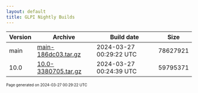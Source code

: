 ```yaml
---
layout: default
title: GLPI Nightly Builds
---
```


Version|Archive|Build date|Size
---|---|---|---
main|[main-186dc03.tar.gz](main-186dc03.tar.gz)|2024-03-27 00:29:22 UTC|78627921
10.0|[10.0-3380705.tar.gz](10.0-3380705.tar.gz)|2024-03-27 00:24:39 UTC|59795371

<font size="1">Page generated on 2024-03-27 00:29:22 UTC</font>

